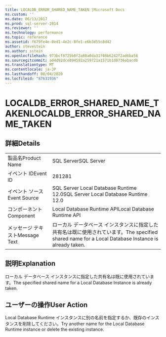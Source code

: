 ```yaml
---
title: LOCALDB_ERROR_SHARED_NAME_TAKEN |Microsoft Docs
ms.custom: ''
ms.date: 06/13/2017
ms.prod: sql-server-2014
ms.reviewer: ''
ms.technology: performance
ms.topic: reference
ms.assetid: f679fe4e-0ed1-4e2c-8fe1-e6b3d55c8d42
author: stevestein
ms.author: sstein
ms.openlocfilehash: 973bcf8725b8f2a80a0da31f08b6242f2ad6ba58
ms.sourcegitcommit: ad4d92dce894592a259721a1571b1d8736abacdb
ms.translationtype: MT
ms.contentlocale: ja-JP
ms.lasthandoff: 08/04/2020
ms.locfileid: "87631936"
---
```

# <a name="localdb_error_shared_name_taken"></a><span data-ttu-id="a549f-102">LOCALDB_ERROR_SHARED_NAME_TAKEN</span><span class="sxs-lookup"><span data-stu-id="a549f-102">LOCALDB_ERROR_SHARED_NAME_TAKEN</span></span>
    
## <a name="details"></a><span data-ttu-id="a549f-103">詳細</span><span class="sxs-lookup"><span data-stu-id="a549f-103">Details</span></span>  
  
|||  
|-|-|  
|<span data-ttu-id="a549f-104">製品名</span><span class="sxs-lookup"><span data-stu-id="a549f-104">Product Name</span></span>|<span data-ttu-id="a549f-105">SQL Server</span><span class="sxs-lookup"><span data-stu-id="a549f-105">SQL Server</span></span>|  
|<span data-ttu-id="a549f-106">イベント ID</span><span class="sxs-lookup"><span data-stu-id="a549f-106">Event ID</span></span>|<span data-ttu-id="a549f-107">281</span><span class="sxs-lookup"><span data-stu-id="a549f-107">281</span></span>|  
|<span data-ttu-id="a549f-108">イベント ソース</span><span class="sxs-lookup"><span data-stu-id="a549f-108">Event Source</span></span>|<span data-ttu-id="a549f-109">SQL Server Local Database Runtime 12.0</span><span class="sxs-lookup"><span data-stu-id="a549f-109">SQL Server Local Database Runtime 12.0</span></span>|  
|<span data-ttu-id="a549f-110">コンポーネント</span><span class="sxs-lookup"><span data-stu-id="a549f-110">Component</span></span>|<span data-ttu-id="a549f-111">Local Database Runtime API</span><span class="sxs-lookup"><span data-stu-id="a549f-111">Local Database Runtime API</span></span>|  
|<span data-ttu-id="a549f-112">メッセージ テキスト</span><span class="sxs-lookup"><span data-stu-id="a549f-112">Message Text</span></span>|<span data-ttu-id="a549f-113">ローカル データベース インスタンスに指定した共有名は既に使用されています。</span><span class="sxs-lookup"><span data-stu-id="a549f-113">The specified shared name for a Local Database Instance is already taken.</span></span>|  
  
## <a name="explanation"></a><span data-ttu-id="a549f-114">説明</span><span class="sxs-lookup"><span data-stu-id="a549f-114">Explanation</span></span>  
 <span data-ttu-id="a549f-115">ローカル データベース インスタンスに指定した共有名は既に使用されています。</span><span class="sxs-lookup"><span data-stu-id="a549f-115">The specified shared name for a Local Database Instance is already taken.</span></span>  
  
## <a name="user-action"></a><span data-ttu-id="a549f-116">ユーザーの操作</span><span class="sxs-lookup"><span data-stu-id="a549f-116">User Action</span></span>  
 <span data-ttu-id="a549f-117">Local Database Runtime インスタンスに別の名前を指定するか、既存のインスタンスを削除してください。</span><span class="sxs-lookup"><span data-stu-id="a549f-117">Try another name for the Local Database Runtime instance or delete the existing instance.</span></span>  
  
  
